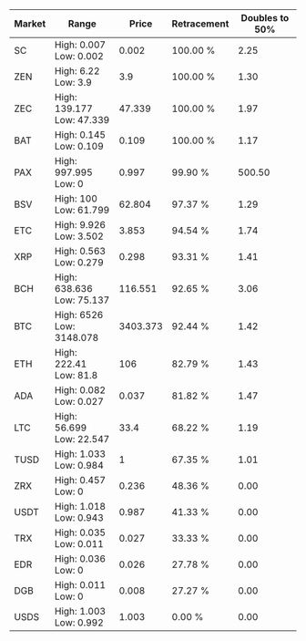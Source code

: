 | Market | Range | Price| Retracement | Doubles to 50% |
| --- | --- | --- | --- | --- |
| SC | High: 0.007<br />Low: 0.002 | 0.002 | 100.00 % | 2.25 |
| ZEN | High: 6.22<br />Low: 3.9 | 3.9 | 100.00 % | 1.30 |
| ZEC | High: 139.177<br />Low: 47.339 | 47.339 | 100.00 % | 1.97 |
| BAT | High: 0.145<br />Low: 0.109 | 0.109 | 100.00 % | 1.17 |
| PAX | High: 997.995<br />Low: 0 | 0.997 | 99.90 % | 500.50 |
| BSV | High: 100<br />Low: 61.799 | 62.804 | 97.37 % | 1.29 |
| ETC | High: 9.926<br />Low: 3.502 | 3.853 | 94.54 % | 1.74 |
| XRP | High: 0.563<br />Low: 0.279 | 0.298 | 93.31 % | 1.41 |
| BCH | High: 638.636<br />Low: 75.137 | 116.551 | 92.65 % | 3.06 |
| BTC | High: 6526<br />Low: 3148.078 | 3403.373 | 92.44 % | 1.42 |
| ETH | High: 222.41<br />Low: 81.8 | 106 | 82.79 % | 1.43 |
| ADA | High: 0.082<br />Low: 0.027 | 0.037 | 81.82 % | 1.47 |
| LTC | High: 56.699<br />Low: 22.547 | 33.4 | 68.22 % | 1.19 |
| TUSD | High: 1.033<br />Low: 0.984 | 1 | 67.35 % | 1.01 |
| ZRX | High: 0.457<br />Low: 0 | 0.236 | 48.36 % | 0.00 |
| USDT | High: 1.018<br />Low: 0.943 | 0.987 | 41.33 % | 0.00 |
| TRX | High: 0.035<br />Low: 0.011 | 0.027 | 33.33 % | 0.00 |
| EDR | High: 0.036<br />Low: 0 | 0.026 | 27.78 % | 0.00 |
| DGB | High: 0.011<br />Low: 0 | 0.008 | 27.27 % | 0.00 |
| USDS | High: 1.003<br />Low: 0.992 | 1.003 | 0.00 % | 0.00 |
